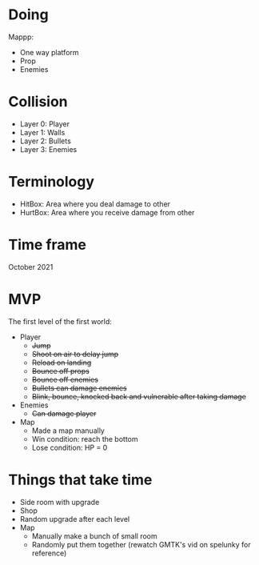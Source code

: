 # Doing
Mappp:
* One way platform
* Prop
* Enemies
# Collision
* Layer 0: Player
* Layer 1: Walls
* Layer 2: Bullets
* Layer 3: Enemies
# Terminology
* HitBox: Area where you deal damage to other
* HurtBox: Area where you receive damage from other
# Time frame
October 2021
# MVP
The first level of the first world:
* Player
    * ~~Jump~~
    * ~~Shoot on air to delay jump~~
    * ~~Reload on landing~~
    * ~~Bounce off props~~
    * ~~Bounce off enemies~~
    * ~~Bullets can damage enemies~~
    * ~~Blink, bounce, knocked back and vulnerable after taking damage~~
* Enemies
    * ~~Can damage player~~
* Map
    * Made a map manually
    * Win condition: reach the bottom
    * Lose condition: HP = 0
# Things that take time
* Side room with upgrade
* Shop
* Random upgrade after each level
* Map
    * Manually make a bunch of small room
    * Randomly put them together (rewatch GMTK's vid on spelunky for reference)